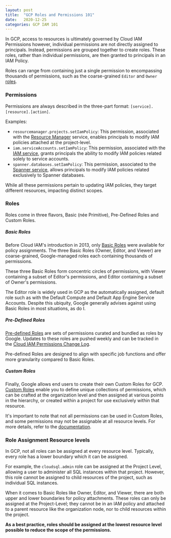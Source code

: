 ```yaml
---
layout: post
title:  "GCP Roles and Permissions 101"
date:   2020-12-25
categories: GCP IAM 101
---
```



In GCP, access to resources is ultimately governed by Cloud IAM Permissions however, individual permissions are not directly assigned to principals. Instead, permissions are grouped together to create roles. These roles, rather than individual permissions, are then granted to principals in an IAM Policy.

Roles can range from containing just a single permission to encompassing thousands of permissions, such as the coarse-grained `Editor` and `Owner` [roles](https://cloud.google.com/iam/docs/understanding-roles#basic).


### **Permissions**

Permissions are always described in the three-part format: `[service].[resource].[action]`.

Examples:

- `resourcemanager.projects.setIamPolicy`: This permission, associated with the <u>Resource Manager</u> service, enables principals to modify IAM policies attached at the project-level.
- `iam.serviceAccounts.setIamPolicy`: This permission, associated with the <u>IAM service</u>, grants principals the ability to modify IAM policies related solely to service accounts.
- `spanner.databases.setIamPolicy`: This permission, associated to the <u>Spanner service</u>, allows principals to modify IAM policies related exclusively to Spanner databases.

While all these permissions pertain to updating IAM policies, they target different resources, impacting distinct scopes.


### **Roles**

Roles come in three flavors, Basic (née Primitive), Pre-Defined Roles and Custom Roles.

##### Basic Roles

Before Cloud IAM's introduction in 2013, only [Basic Roles](https://cloud.google.com/iam/docs/understanding-roles#basic) were available for policy assignments. The three Basic Roles (Owner, Editor, and Viewer) are coarse-grained, Google-managed roles each containing thousands of permissions.

These three Basic Roles form concentric circles of permissions, with Viewer containing a subset of Editor's permissions, and Editor containing a subset of Owner's permissions.

The Editor role is widely used in GCP as the automatically assigned, default role such as with the Default Compute and Default App Engine Service Accounts. Despite this ubiquity, Google generally advises against using Basic Roles in most situations, as do I.

##### Pre-Defined Roles

[Pre-defined Roles](https://cloud.google.com/iam/docs/understanding-roles#predefined) are sets of permissions curated and bundled as roles by Google. Updates to these roles are pushed weekly and can be tracked in the [Cloud IAM Permissions Change Log](https://cloud.google.com/iam/docs/permissions-change-log). 

Pre-defined Roles are designed to align with specific job functions and offer more granularity compared to Basic Roles.
 

##### Custom Roles

Finally, Google allows end users to create their own Custom Roles for GCP. [Custom Roles](https://cloud.google.com/iam/docs/creating-custom-roles) enable you to define unique collections of permissions, which can be crafted at the organization level and then assigned at various points in the hierarchy, or created within a project for use exclusively within that resource.

It's important to note that not all permissions can be used in Custom Roles, and some permissions may not be assignable at all resource levels. For more details, refer to the [documentation](https://cloud.google.com/iam/docs/custom-roles-permissions-support).


### Role Assignment Resource levels

In GCP, not all roles can be assigned at every resource level. Typically, every role has a lower boundary which it can be assigned. 

For example, the `cloudsql.admin` role can be assigned at the Project Level, allowing a user to administer all SQL instances within that project. However, this role cannot be assigned to child resources of the project, such as individual SQL instances.

When it comes to Basic Roles like Owner, Editor, and Viewer, there are both upper and lower boundaries for policy attachments. These roles can only be assigned at the Project-Level; they cannot be in an IAM policy and attached to a parent resource like the organization node, nor to child resources within the project.

**As a best practice, roles should be assigned at the lowest resource level possible to reduce the scope of the permissions.**

